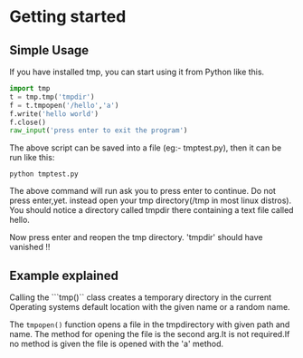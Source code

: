 # Getting started
## Simple Usage

If you have installed tmp, you can start using it from Python like this.
``` python
import tmp
t = tmp.tmp('tmpdir')
f = t.tmpopen('/hello','a')
f.write('hello world')
f.close()
raw_input('press enter to exit the program')
``` 
The above script can be saved into a file (eg:- tmptest.py), then it can be run like this:

``` 
python tmptest.py
 ```
 
The above command will run ask you to press enter to continue.
Do not press enter,yet.
instead open your tmp directory(/tmp in most linux distros).
You should notice a directory called tmpdir there containing a text file called hello.

Now press enter and reopen the tmp directory. 'tmpdir' should have vanished !!

## Example explained

Calling the  ```tmp()`` class creates a temporary directory in the current 
Operating systems default location with the given name or a random name.

The ```tmpopen()``` function opens a file in the tmpdirectory with given path and name.
The method for opening the file is the second arg.It is not required.If no method is given
the file is opened with the 'a' method.

